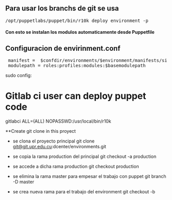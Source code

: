 <p>
	<h2>Para usar los branchs de git se usa</h2>
</p>
<pre>
/opt/puppetlabs/puppet/bin/r10k deploy environment -p
</pre>

<p>
	<h4>Con esto se instalan los modulos automaticamente desde Puppetfile</h4>
</p>

<p>
        <h2>Configuracion de envirinment.conf</h2>
</p>
<pre>
 manifest =  $confdir/environments/$environment/manifests/site.pp
 modulepath = roles:profiles:modules:$basemodulepath
</pre>

sudo config:

# Gitlab ci user can deploy puppet code
gitlabci ALL=(ALL) NOPASSWD:/usr/local/bin/r10k


**Create git clone in this proyect
* se clona el proyecto principal
git clone git@git.upr.edu.cu:dcenter/environments.git

* se copia la rama production del principal 
git checkout -a production

* se accede a dicha rama production
git checkout production

* se elimina la rama master para empesar el trabajo con puppet
git branch -D master

* se crea nueva rama para el trabajo del environment
git checkout -b <new branch>



